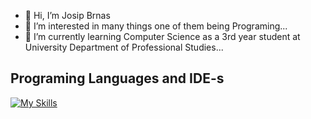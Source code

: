 - 👋 Hi, I’m Josip Brnas
- 👀 I’m interested in many things one of them being Programing...
- 🌱 I’m currently learning Computer Science as a 3rd year student at University Department of Professional Studies...

## Programing Languages and IDE-s
[![My Skills](https://skillicons.dev/icons?i=c,cpp,py,java,js,html,css,linux,visualstudio,vscode,idea,mysql)](https://skillicons.dev)
<!---
Jole56/Jole56 is a ✨ special ✨ repository because its `README.md` (this file) appears on your GitHub profile.
You can click the Preview link to take a look at your changes.
--->
